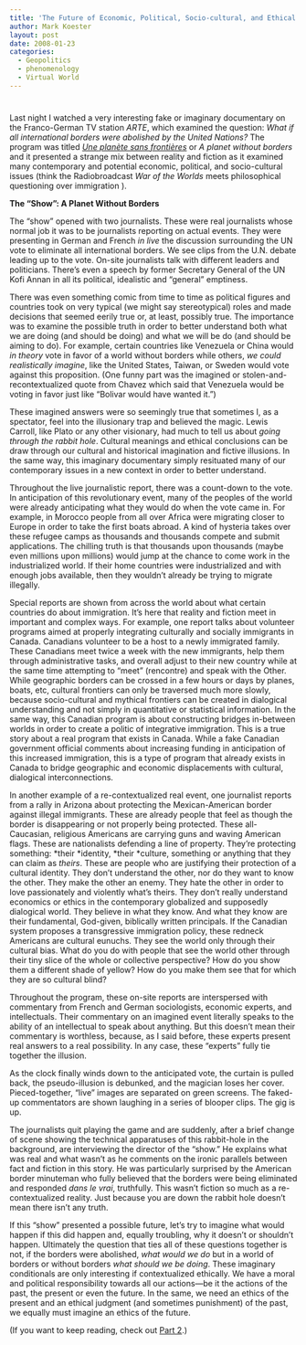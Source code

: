 ```yaml
---
title: 'The Future of Economic, Political, Socio-cultural, and Ethical Interconnections: What if all borders were abolished? (Part 1)'
author: Mark Koester
layout: post
date: 2008-01-23
categories:
  - Geopolitics
  - phenomenology
  - Virtual World
---
```

# 

Last night I watched a very interesting fake or imaginary documentary on the Franco-German TV station *ARTE*, which examined the question: *What if all international borders were abolished by the United Nations?* The program was titled *[Une planète sans frontières][1]* or *A planet  without borders* and it presented a strange mix between reality and fiction as it examined many contemporary and potential economic, political, and socio-cultural issues (think the Radiobroadcast *War of the Worlds* meets philosophical questioning over immigration ). 

**The “Show”: A Planet Without Borders**

The “show” opened with two journalists. These were real journalists whose normal job it was to be journalists reporting on actual events. They were presenting in German and French *in live* the discussion surrounding the UN vote to eliminate all international borders. We see clips from the U.N. debate leading up to the vote. On-site journalists talk with different leaders and politicians. There’s even a speech by former Secretary General of the UN Kofi Annan in all its political, idealistic and “general” emptiness.

There was even something comic from time to time as political figures and countries took on very typical (we might say stereotypical) roles and made decisions that seemed eerily true or, at least, possibly true. The importance was to examine the possible truth in order to better understand both what we are doing (and should be doing) and what we will be do (and should be aiming to do). For example, certain countries like Venezuela or China would *in theory* vote in favor of a world without borders while others, *we could realistically imagine*, like the United States, Taiwan, or Sweden would vote against this proposition. (One funny part was the imagined or stolen-and-recontextualized quote from Chavez which said that Venezuela would be voting in favor just like “Bolivar would have wanted it.”) 

These imagined answers were so seemingly true that sometimes I, as a spectator, feel into the illusionary trap and believed the magic. Lewis Carroll, like Plato or any other visionary, had much to tell us about *going through the rabbit hole*. Cultural meanings and ethical conclusions can be draw through our cultural and historical imagination and fictive illusions. In the same way, this imaginary documentary simply resituated many of our contemporary issues in a new context in order to better understand.

Throughout the live journalistic report, there was a count-down to the vote. In anticipation of this revolutionary event, many of the peoples of the world were already anticipating what they would do when the vote came in. For example, in Morocco people from all over Africa were migrating closer to Europe in order to take the first boats abroad. A kind of hysteria takes over these refugee camps as thousands and thousands compete and submit applications. The chilling truth is that thousands upon thousands (maybe even millions upon millions) would jump at the chance to come work in the industrialized world. If their home countries were industrialized and with enough jobs available, then they wouldn’t already be trying to migrate illegally. 

Special reports are shown from across the world about what certain countries do about immigration. It’s here that reality and fiction meet in important and complex ways. For example, one report talks about volunteer programs aimed at properly integrating culturally and socially immigrants in Canada. Canadians volunteer to be a host to a newly immigrated family. These Canadians meet twice a week with the new immigrants, help them through administrative tasks, and overall adjust to their new country while at the same time attempting to “meet” (rencontre) and speak with the Other. While geographic borders can be crossed in a few hours or days by planes, boats, etc, cultural frontiers can only be traversed much more slowly, because socio-cultural and mythical frontiers can be created in dialogical understanding and not simply in quantitative or statistical information. In the same way, this Canadian program is about constructing bridges in-between worlds in order to create a politic of integrative immigration. This is a true story about a real program that exists in Canada. While a fake Canadian government official comments about increasing funding in anticipation of this increased immigration, this is a type of program that already exists in Canada to bridge geographic and economic displacements with cultural, dialogical interconnections.  

In another example of a re-contextualized real event, one journalist reports from a rally in Arizona about protecting the Mexican-American border against illegal immigrants. These are already people that feel as though the border is disappearing or not properly being protected. These all-Caucasian, religious Americans are carrying guns and waving American flags. These are nationalists defending a line of property. They’re protecting something: *their *identity, *their *culture, something or anything that they can claim as *theirs*. These are people who are justifying their protection of a cultural identity. They don’t understand the other, nor do they want to know the other. They make the other an enemy. They hate the other in order to love passionately and violently what’s theirs. They don’t really understand economics or ethics in the contemporary globalized and supposedly dialogical world. They believe in what they know. And what they know are their fundamental, God-given, biblically written principals. If the Canadian system proposes a transgressive immigration policy, these redneck Americans are cultural eunuchs. They see the world only through their cultural bias. What do you do with people that see the world other through their tiny slice of the whole or collective perspective? How do you show them a different shade of yellow? How do you make them see that for which they are so cultural blind?

Throughout the program, these on-site reports are interspersed with commentary from French and German sociologists, economic experts, and intellectuals. Their commentary on an imagined event literally speaks to the ability of an intellectual to speak about anything. But this doesn’t mean their commentary is worthless, because, as I said before, these experts present real answers to a real possibility. In any case, these “experts” fully tie together the illusion. 

As the clock finally winds down to the anticipated vote, the curtain is pulled back, the pseudo-illusion is debunked, and the magician loses her cover. Pieced-together, “live” images are separated on green screens. The faked-up commentators are shown laughing in a series of blooper clips. The gig is up. 

The journalists quit playing the game and are suddenly, after a brief change of scene showing the technical apparatuses of this rabbit-hole in the background, are interviewing the director of the “show.” He explains what was real and what wasn’t as he comments on the ironic parallels between fact and fiction in this story. He was particularly surprised by the American border minuteman who fully believed that the borders were being eliminated and responded *dans le vrai*, truthfully. This wasn’t fiction so much as a re-contextualized reality. Just because you are down the rabbit hole doesn’t mean there isn’t any truth.

If this “show” presented a possible future, let’s try to imagine what would happen if this did happen and, equally troubling, why it doesn’t or shouldn’t happen. Ultimately the question that ties all of these questions together is not, if the borders were abolished, *what would we do* but in a world of borders or without borders *what should we be doing*. These imaginary conditionals are only interesting if contextualized ethically. We have a moral and political responsibility towards all our actions—be it the actions of the past, the present or even the future. In the same, we need an ethics of the present and an ethical judgment (and sometimes punishment) of the past, we equally must imagine an ethics of the future.

(If you want to keep reading, check out [Part 2][2].)

[1]: http://www.arte.tv/fr/histoire-societe/Une-planete-sans-frontieres-_3F/1886968.html
[2]: http://mysticatheist.blogspot.com/2008/01/future-of-economic-political-socio_22.html